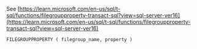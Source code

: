 See [https://learn.microsoft.com/en-us/sql/t-sql/functions/filegroupproperty-transact-sql?view=sql-server-ver16](https://learn.microsoft.com/en-us/sql/t-sql/functions/filegroupproperty-transact-sql?view=sql-server-ver16)
```
FILEGROUPPROPERTY ( filegroup_name, property )
```

